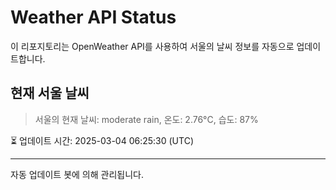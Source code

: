 
# Weather API Status

이 리포지토리는 OpenWeather API를 사용하여 서울의 날씨 정보를 자동으로 업데이트합니다.

## 현재 서울 날씨
> 서울의 현재 날씨: moderate rain, 온도: 2.76°C, 습도: 87%

⏳ 업데이트 시간: 2025-03-04 06:25:30 (UTC)

---
자동 업데이트 봇에 의해 관리됩니다.

